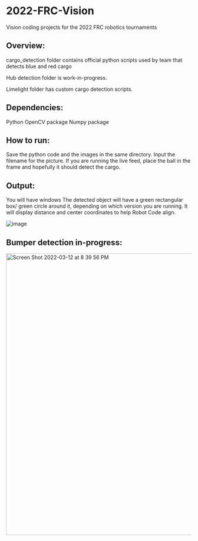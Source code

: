 # 2022-FRC-Vision
Vision coding projects for the 2022 FRC robotics tournaments 

## Overview:

cargo_detection folder contains official python scripts used by team that detects blue and red cargo

Hub detection folder is work-in-progress.

Limelight folder has custom cargo detection scripts.

## Dependencies:

Python 
OpenCV package
Numpy package

## How to run:

Save the python code and the images in the same directory.
Input the filename for the picture.
If you are running the live feed, place the ball in the frame and hopefully it should detect the cargo.

## Output:
You will have windows
The detected object will have a green rectangular box/ green circle around it, depending on which version you are running. 
It will display distance and center coordinates to help Robot Code align. 


![image](https://user-images.githubusercontent.com/74515743/157141048-23eee427-241b-450f-a55e-3b7c30a72cd2.png)

## Bumper detection in-progress:

<img width="764" alt="Screen Shot 2022-03-12 at 8 39 56 PM" src="https://user-images.githubusercontent.com/74515743/158041176-59e0f6e4-ae35-4fa9-99b3-a8246f5127af.png">
